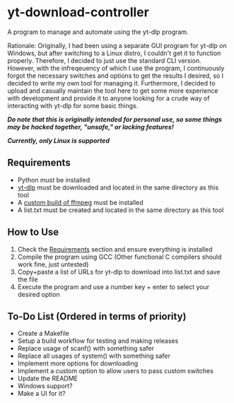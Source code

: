 # yt-download-controller
A program to manage and automate using the yt-dlp program.

Rationale: Originally, I had been using a separate GUI program for yt-dlp on Windows, but after switching to a Linux distro, I couldn't get it to function properly. Therefore, I decided to just use the standard CLI version. However, with the infreqeuency of which I use the program, I continuously forgot the necessary switches and options to get the results I desired, so I decided to write my own tool for managing it. Furthermore, I decided to upload and casually maintain the tool here to get some more experience with development and provide it to anyone looking for a crude way of interacting with yt-dlp for some basic things.

***Do note that this is originally intended for personal use, so some things may be hacked together, "unsafe," or lacking features!***

***Currently, only Linux is supported***

## Requirements
- Python must be installed
- [yt-dlp](https://github.com/yt-dlp/yt-dlp) must be downloaded and located in the same directory as this tool
- A [custom build of ffmpeg](https://github.com/yt-dlp/FFmpeg-Builds) must be installed
- A list.txt must be created and located in the same directory as this tool

## How to Use
1. Check the [Requirements](#requirements) section and ensure everything is installed
2. Compile the program using GCC (Other functional C compilers should work fine, just untested)
3. Copy+paste a list of URLs for yt-dlp to download into list.txt and save the file
4. Execute the program and use a number key + enter to select your desired option

## To-Do List (Ordered in terms of priority)
- Create a Makefile
- Setup a build workflow for testing and making releases
- Replace usage of scanf() with something safer
- Replace all usages of system() with something safer
- Implement more options for downloading
- Implement a custom option to allow users to pass custom switches
- Update the README
- Windows support?
- Make a UI for it?
